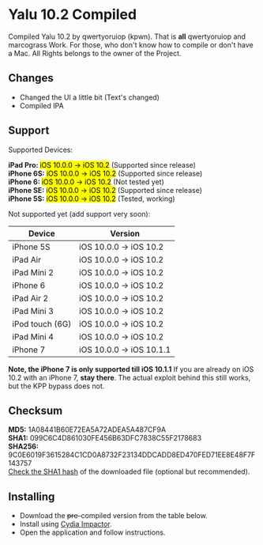 # Yalu 10.2 Compiled
Compiled Yalu 10.2 by qwertyoruiop (kpwn). That is **all** qwertyoruiop and marcograss Work. For those, who don't know how to compile or don't have a Mac. All Rights belongs to the owner of the Project.

## Changes

* Changed the UI a little bit (Text's changed)
* Compiled IPA


## Support
Supported Devices:

<b>iPad Pro: </b>	<mark>iOS 10.0.0 -> iOS 10.2</mark> (Supported since release)<br>
<b>iPhone 6S:</b>	<mark>iOS 10.0.0 -> iOS 10.2</mark> (Supported since release)<br>
<b>iPhone 6: </b> <mark>iOS 10.0.0 -> iOS 10.2</mark> (Not tested yet)<br>
<b>iPhone SE:</b>	<mark>iOS 10.0.0 -> iOS 10.2</mark> (Supported since release)<br>
<b>iPhone 5S:</b> <mark>iOS 10.0.0 -> iOS 10.2</mark> (Tested, working)<br>

Not supported yet (add support very soon):

| Device | Version | 
|---------|----------|
| iPhone 5S  | iOS 10.0.0 -> iOS 10.2 |
| iPad Air| iOS 10.0.0 -> iOS 10.2 |
| iPad Mini 2| iOS 10.0.0 -> iOS 10.2 |
| iPhone 6  | iOS 10.0.0 -> iOS 10.2 |
| iPad Air 2| iOS 10.0.0 -> iOS 10.2 |
| iPad Mini 3| iOS 10.0.0 -> iOS 10.2 |
| iPod touch (6G)  | iOS 10.0.0 -> iOS 10.2 |
| iPad Mini 4 | iOS 10.0.0 -> iOS 10.2 |
| iPhone 7  | iOS 10.0.0 -> iOS 10.1.1 |

**Note, the iPhone 7 is only supported till iOS 10.1.1**
If you are already on iOS 10.2 with an iPhone 7, **stay there**. The actual exploit behind this still works, but the KPP bypass does not.

## Checksum
**MD5:**    1A08441B60E72EA5A72ADEA5A487CF9A<br>
**SHA1:**   099C6C4D861030FE456B63DFC7838C55F2178683<br>
**SHA256:** 9C0E6019F3615284C1CD0A8732F23134DDCADD8ED470FED71EE8E48F7F143757<br>
[Check the SHA1 hash](http://onlinemd5.com) of the downloaded file (optional but recommended).

## Installing

* Download the <del>pre-</del>compiled version from the table below.
* Install using [Cydia Impactor](http://www.cydiaimpactor.com/).
* Open the application and follow instructions.
